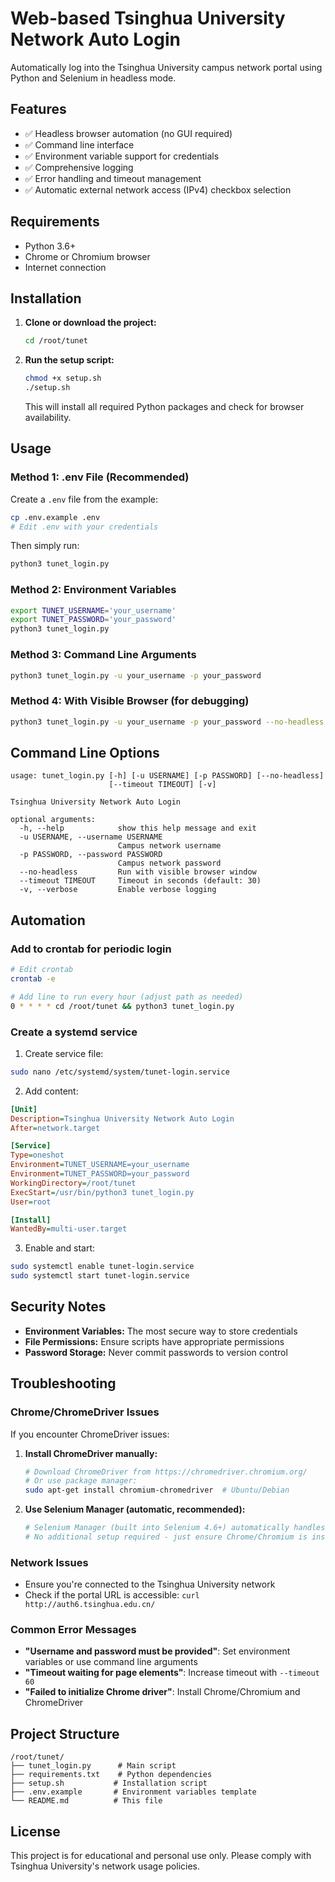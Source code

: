 # Web-based Tsinghua University Network Auto Login

Automatically log into the Tsinghua University campus network portal using Python and Selenium in headless mode.

## Features

- ✅ Headless browser automation (no GUI required)
- ✅ Command line interface
- ✅ Environment variable support for credentials
- ✅ Comprehensive logging
- ✅ Error handling and timeout management
- ✅ Automatic external network access (IPv4) checkbox selection

## Requirements

- Python 3.6+
- Chrome or Chromium browser
- Internet connection

## Installation

1. **Clone or download the project:**

   ```bash
   cd /root/tunet
   ```

1. **Run the setup script:**

   ```bash
   chmod +x setup.sh
   ./setup.sh
   ```

   This will install all required Python packages and check for browser availability.

## Usage

### Method 1: .env File (Recommended)

Create a `.env` file from the example:

```bash
cp .env.example .env
# Edit .env with your credentials
```

Then simply run:

```bash
python3 tunet_login.py
```

### Method 2: Environment Variables

```bash
export TUNET_USERNAME='your_username'
export TUNET_PASSWORD='your_password'
python3 tunet_login.py
```

### Method 3: Command Line Arguments

```bash
python3 tunet_login.py -u your_username -p your_password
```

### Method 4: With Visible Browser (for debugging)

```bash
python3 tunet_login.py -u your_username -p your_password --no-headless
```

## Command Line Options

```shell
usage: tunet_login.py [-h] [-u USERNAME] [-p PASSWORD] [--no-headless] 
                      [--timeout TIMEOUT] [-v]

Tsinghua University Network Auto Login

optional arguments:
  -h, --help            show this help message and exit
  -u USERNAME, --username USERNAME
                        Campus network username
  -p PASSWORD, --password PASSWORD
                        Campus network password
  --no-headless         Run with visible browser window
  --timeout TIMEOUT     Timeout in seconds (default: 30)
  -v, --verbose         Enable verbose logging
```

## Automation

### Add to crontab for periodic login

```bash
# Edit crontab
crontab -e

# Add line to run every hour (adjust path as needed)
0 * * * * cd /root/tunet && python3 tunet_login.py
```

### Create a systemd service

1. Create service file:

```bash
sudo nano /etc/systemd/system/tunet-login.service
```

<!-- markdownlint-disable-next-line MD029 -->
2. Add content:

```ini
[Unit]
Description=Tsinghua University Network Auto Login
After=network.target

[Service]
Type=oneshot
Environment=TUNET_USERNAME=your_username
Environment=TUNET_PASSWORD=your_password
WorkingDirectory=/root/tunet
ExecStart=/usr/bin/python3 tunet_login.py
User=root

[Install]
WantedBy=multi-user.target
```

<!-- markdownlint-disable-next-line MD029 -->
3. Enable and start:

```bash
sudo systemctl enable tunet-login.service
sudo systemctl start tunet-login.service
```

## Security Notes

- **Environment Variables:** The most secure way to store credentials
- **File Permissions:** Ensure scripts have appropriate permissions
- **Password Storage:** Never commit passwords to version control

## Troubleshooting

### Chrome/ChromeDriver Issues

If you encounter ChromeDriver issues:

1. **Install ChromeDriver manually:**

   ```bash
   # Download ChromeDriver from https://chromedriver.chromium.org/
   # Or use package manager:
   sudo apt-get install chromium-chromedriver  # Ubuntu/Debian
   ```

1. **Use Selenium Manager (automatic, recommended):**

   ```bash
   # Selenium Manager (built into Selenium 4.6+) automatically handles driver downloads
   # No additional setup required - just ensure Chrome/Chromium is installed
   ```

### Network Issues

- Ensure you're connected to the Tsinghua University network
- Check if the portal URL is accessible: `curl http://auth6.tsinghua.edu.cn/`

### Common Error Messages

- **"Username and password must be provided"**: Set environment variables or use command line arguments
- **"Timeout waiting for page elements"**: Increase timeout with `--timeout 60`
- **"Failed to initialize Chrome driver"**: Install Chrome/Chromium and ChromeDriver

## Project Structure

```plaintext
/root/tunet/
├── tunet_login.py      # Main script
├── requirements.txt    # Python dependencies
├── setup.sh           # Installation script
├── .env.example       # Environment variables template
└── README.md          # This file
```

## License

This project is for educational and personal use only. Please comply with Tsinghua University's network usage policies.
